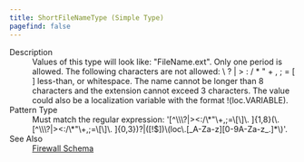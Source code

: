 ```yaml
---
title: ShortFileNameType (Simple Type)
pagefind: false
---
```

<dl>
  <dt>Description</dt>
  <dd>Values of this type will look like: "FileName.ext".  Only one period is allowed.  The following characters are not allowed: \ ? | &gt; : / * " + , ; = [ ] less-than, or whitespace.  The name cannot be longer than 8 characters and the extension cannot exceed 3 characters.  The value could also be a localization variable with the format !(loc.VARIABLE).</dd>
  <dt>Pattern Type</dt>
  <dd>Must match the regular expression: '[^\\\?|&gt;&lt;:/\*"\+,;=\[\]\. ]{1,8}(\.[^\\\?|&gt;&lt;:/\*"\+,;=\[\]\. ]{0,3})?|([!$])\(loc\.[_A-Za-z][0-9A-Za-z_.]*\)'.</dd>
  <dt>See Also</dt>
  <dd>
    <a href="../">Firewall Schema</a>
  </dd>
</dl>

